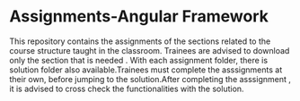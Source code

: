 # Assignments-Angular Framework
This repository contains the assignments of the sections related to the course structure taught in the classroom.
Trainees are advised to download only the section that is needed . With each assignment folder, there is solution
folder also  available.Trainees must complete the asssignments at their own, before jumping to the solution.After
completing the asssignment , it is advised to cross check the functionalities with the solution.
